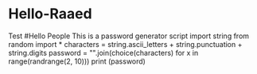 # Hello-Raaed
Test
#Hello People This is a password generator script 
import string
from random import *
characters = string.ascii_letters + string.punctuation  + string.digits
password =  "".join(choice(characters) for x in range(randrange(2, 10)))
print (password)
